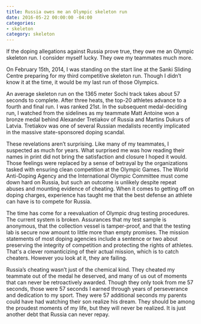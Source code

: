 ```yaml
---
title: Russia owes me an Olympic skeleton run
date: 2016-05-22 00:00:00 -04:00
categories:
- skeleton
category: skeleton
---
```


If the doping allegations against Russia prove true, they owe me an Olympic skeleton run. I consider myself lucky. They owe my teammates much more.

On February 15th, 2014, I was standing on the start line at the Sanki Sliding Centre preparing for my third competitive skeleton run. Though I didn’t know it at the time, it would be my last run of those Olympics.

An average skeleton run on the 1365 meter Sochi track takes about 57 seconds to complete. After three heats, the top-20 athletes advance to a fourth and final run. I was ranked 21st. In the subsequent medal-deciding run, I watched from the sidelines as my teammate Matt Antoine won a bronze medal behind Alexander Tretiakov of Russia and Martins Dukurs of Latvia. Tretiakov was one of several Russian medalists recently implicated in the massive state-sponsored doping scandal.

These revelations aren’t surprising. Like many of my teammates, I suspected as much for years. What surprised me was how reading their names in print did not bring the satisfaction and closure I hoped it would. Those feelings were replaced by a sense of betrayal by the organizations tasked with ensuring clean competition at the Olympic Games. The World Anti-Doping Agency and the International Olympic Committee must come down hard on Russia, but such an outcome is unlikely despite repeat abuses and mounting evidence of cheating. When it comes to getting off on doping charges, experience has taught me that the best defense an athlete can have is to compete for Russia.

The time has come for a reevaluation of Olympic drug testing procedures. The current system is broken. Assurances that my test sample is anonymous, that the collection vessel is tamper-proof, and that the testing lab is secure now amount to little more than empty promises. The mission statements of most doping agencies include a sentence or two about preserving the integrity of competition and protecting the rights of athletes. That's a clever romanticizing of their actual mission, which is to catch cheaters. However you look at it, they are failing.  

Russia’s cheating wasn’t just of the chemical kind. They cheated my teammate out of the medal he deserved, and many of us out of moments that can never be retroactively awarded. Though they only took from me 57 seconds, those were 57 seconds I earned through years of perseverance and dedication to my sport. They were 57 additional seconds my parents could have had watching their son realize his dream. They should be among the proudest moments of my life, but they will never be realized. It is just another debt that Russia can never repay.
